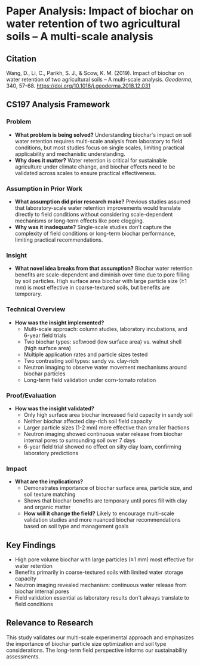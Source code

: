 # Paper Analysis: Impact of biochar on water retention of two agricultural soils – A multi-scale analysis

## Citation
Wang, D., Li, C., Parikh, S. J., & Scow, K. M. (2019). Impact of biochar on water retention of two agricultural soils – A multi-scale analysis. *Geoderma*, 340, 57-68. https://doi.org/10.1016/j.geoderma.2018.12.031

## CS197 Analysis Framework

### Problem
- **What problem is being solved?** Understanding biochar's impact on soil water retention requires multi-scale analysis from laboratory to field conditions, but most studies focus on single scales, limiting practical applicability and mechanistic understanding.
- **Why does it matter?** Water retention is critical for sustainable agriculture under climate change, and biochar effects need to be validated across scales to ensure practical effectiveness.

### Assumption in Prior Work
- **What assumption did prior research make?** Previous studies assumed that laboratory-scale water retention improvements would translate directly to field conditions without considering scale-dependent mechanisms or long-term effects like pore clogging.
- **Why was it inadequate?** Single-scale studies don't capture the complexity of field conditions or long-term biochar performance, limiting practical recommendations.

### Insight
- **What novel idea breaks from that assumption?** Biochar water retention benefits are scale-dependent and diminish over time due to pore filling by soil particles. High surface area biochar with large particle size (≥1 mm) is most effective in coarse-textured soils, but benefits are temporary.

### Technical Overview
- **How was the insight implemented?**
  - Multi-scale approach: column studies, laboratory incubations, and 6-year field trials
  - Two biochar types: softwood (low surface area) vs. walnut shell (high surface area)  
  - Multiple application rates and particle sizes tested
  - Two contrasting soil types: sandy vs. clay-rich
  - Neutron imaging to observe water movement mechanisms around biochar particles
  - Long-term field validation under corn-tomato rotation

### Proof/Evaluation
- **How was the insight validated?**
  - Only high surface area biochar increased field capacity in sandy soil
  - Neither biochar affected clay-rich soil field capacity
  - Larger particle sizes (1-2 mm) more effective than smaller fractions
  - Neutron imaging showed continuous water release from biochar internal pores to surrounding soil over 7 days
  - 6-year field trial showed no effect on silty clay loam, confirming laboratory predictions

### Impact
- **What are the implications?**
  - Demonstrates importance of biochar surface area, particle size, and soil texture matching
  - Shows that biochar benefits are temporary until pores fill with clay and organic matter
  - **How will it change the field?** Likely to encourage multi-scale validation studies and more nuanced biochar recommendations based on soil type and management goals

## Key Findings
- High pore volume biochar with large particles (≥1 mm) most effective for water retention
- Benefits primarily in coarse-textured soils with limited water storage capacity
- Neutron imaging revealed mechanism: continuous water release from biochar internal pores
- Field validation essential as laboratory results don't always translate to field conditions

## Relevance to Research
This study validates our multi-scale experimental approach and emphasizes the importance of biochar particle size optimization and soil type considerations. The long-term field perspective informs our sustainability assessments.